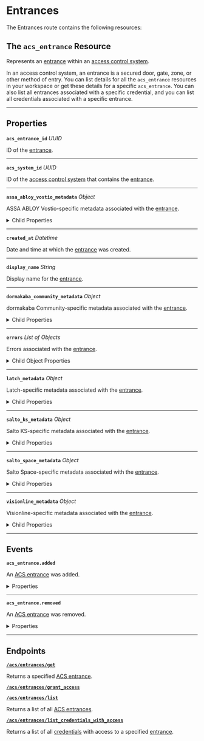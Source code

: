 # Entrances

The Entrances route contains the following resources:

## The `acs_entrance` Resource

Represents an [entrance](../../../capability-guides/access-systems/retrieving-entrance-details.md) within an [access control system](https://docs.seam.co/latest/capability-guides/access-systems).

In an access control system, an entrance is a secured door, gate, zone, or other method of entry. You can list details for all the `acs_entrance` resources in your workspace or get these details for a specific `acs_entrance`. You can also list all entrances associated with a specific credential, and you can list all credentials associated with a specific entrance.

---

## Properties

**`acs_entrance_id`** *UUID*

ID of the [entrance](../../../capability-guides/access-systems/retrieving-entrance-details.md).


---

**`acs_system_id`** *UUID*

ID of the [access control system](https://docs.seam.co/latest/capability-guides/access-systems) that contains the [entrance](../../../capability-guides/access-systems/retrieving-entrance-details.md).


---

**`assa_abloy_vostio_metadata`** *Object*

ASSA ABLOY Vostio-specific metadata associated with the [entrance](../../../capability-guides/access-systems/retrieving-entrance-details.md).

<details>

<summary>Child Properties</summary>

- <b><code>door_name</code></b> <i>String</i>



- <b><code>door_number</code></b> <i>Number</i>



- <b><code>door_type</code></b> <i>Enum</i>


<details>

<summary>Enum values:</summary>

  - `CommonDoor`
  - `EntranceDoor`
  - `GuestDoor`
  - `Elevator`
</details>



- <b><code>pms_id</code></b> <i>String</i>



- <b><code>stand_open</code></b> <i>Boolean</i>


</details>


---

**`created_at`** *Datetime*

Date and time at which the [entrance](../../../capability-guides/access-systems/retrieving-entrance-details.md) was created.


---

**`display_name`** *String*

Display name for the [entrance](../../../capability-guides/access-systems/retrieving-entrance-details.md).


---

**`dormakaba_community_metadata`** *Object*

dormakaba Community-specific metadata associated with the [entrance](../../../capability-guides/access-systems/retrieving-entrance-details.md).

<details>

<summary>Child Properties</summary>

- <b><code>access_point_name</code></b> <i>String</i>


</details>


---

**`errors`** *List* *of Objects*

Errors associated with the [entrance](../../../capability-guides/access-systems/retrieving-entrance-details.md).

<details>

<summary>Child Object Properties</summary>

- <b><code>error_code</code></b> <i>String</i>

  Unique identifier of the type of error. Enables quick recognition and categorization of the issue.



- <b><code>message</code></b> <i>String</i>

  Detailed description of the error. Provides insights into the issue and potentially how to rectify it.


</details>


---

**`latch_metadata`** *Object*

Latch-specific metadata associated with the [entrance](../../../capability-guides/access-systems/retrieving-entrance-details.md).

<details>

<summary>Child Properties</summary>

- <b><code>accessibility_type</code></b> <i>String</i>



- <b><code>door_name</code></b> <i>String</i>



- <b><code>door_type</code></b> <i>String</i>



- <b><code>is_connected</code></b> <i>Boolean</i>


</details>


---

**`salto_ks_metadata`** *Object*

Salto KS-specific metadata associated with the [entrance](../../../capability-guides/access-systems/retrieving-entrance-details.md).

<details>

<summary>Child Properties</summary>

- <b><code>battery_level</code></b> <i>String</i>



- <b><code>door_name</code></b> <i>String</i>



- <b><code>intrusion_alarm</code></b> <i>Boolean</i>



- <b><code>left_open_alarm</code></b> <i>Boolean</i>



- <b><code>lock_type</code></b> <i>String</i>



- <b><code>locked_state</code></b> <i>String</i>



- <b><code>online</code></b> <i>Boolean</i>



- <b><code>privacy_mode</code></b> <i>Boolean</i>


</details>


---

**`salto_space_metadata`** *Object*

Salto Space-specific metadata associated with the [entrance](../../../capability-guides/access-systems/retrieving-entrance-details.md).

<details>

<summary>Child Properties</summary>

- <b><code>door_description</code></b> <i>String</i>



- <b><code>door_name</code></b> <i>String</i>



- <b><code>ext_door_id</code></b> <i>String</i>


</details>


---

**`visionline_metadata`** *Object*

Visionline-specific metadata associated with the [entrance](../../../capability-guides/access-systems/retrieving-entrance-details.md).

<details>

<summary>Child Properties</summary>

- <b><code>door_category</code></b> <i>Enum</i>


<details>

<summary>Enum values:</summary>

  - `entrance`
  - `guest`
  - `elevator reader`
  - `common`
  - `common (PMS)`
</details>



- <b><code>door_name</code></b> <i>String</i>



- <b><code>profiles</code></b> <i>List</i> <i>of Objects</i>


- <b><code>visionline_door_profile_id</code></b> <i>String</i>



- <b><code>visionline_door_profile_type</code></b> <i>Enum</i>


<details>

<summary>Enum values:</summary>

  - `BLE`
  - `commonDoor`
  - `touch`
</details>



</details>


---


## Events

**`acs_entrance.added`**

An [ACS entrance](https://docs.seam.co/latest/capability-guides/retrieving-entrance-details) was added.

<details>

<summary>Properties</summary>

- <b><code>acs_entrance_id</code></b> <i>UUID</i>



- <b><code>acs_system_id</code></b> <i>UUID</i>

  ID of the [ACS system](https://docs.seam.co/latest/capability-guides/access-systems).



- <b><code>connected_account_id</code></b> <i>UUID</i>

  ID of the [connected account](../../../core-concepts/connected-accounts/README.md).



- <b><code>created_at</code></b> <i>Datetime</i>

  Date and time at which the event was created.



- <b><code>event_id</code></b> <i>UUID</i>

  ID of the event.



- <b><code>event_type</code></b> <i>String</i>



- <b><code>occurred_at</code></b> <i>Datetime</i>

  Date and time at which the event occurred.



- <b><code>workspace_id</code></b> <i>UUID</i>

  ID of the [workspace](../../../core-concepts/workspaces/README.md).


</details>

---

**`acs_entrance.removed`**

An [ACS entrance](https://docs.seam.co/latest/capability-guides/retrieving-entrance-details) was removed.

<details>

<summary>Properties</summary>

- <b><code>acs_entrance_id</code></b> <i>UUID</i>



- <b><code>acs_system_id</code></b> <i>UUID</i>

  ID of the [ACS system](https://docs.seam.co/latest/capability-guides/access-systems).



- <b><code>connected_account_id</code></b> <i>UUID</i>

  ID of the [connected account](../../../core-concepts/connected-accounts/README.md).



- <b><code>created_at</code></b> <i>Datetime</i>

  Date and time at which the event was created.



- <b><code>event_id</code></b> <i>UUID</i>

  ID of the event.



- <b><code>event_type</code></b> <i>String</i>



- <b><code>occurred_at</code></b> <i>Datetime</i>

  Date and time at which the event occurred.



- <b><code>workspace_id</code></b> <i>UUID</i>

  ID of the [workspace](../../../core-concepts/workspaces/README.md).


</details>

---

## Endpoints


[**`/acs/entrances/get`**](./get.md)

Returns a specified [ACS entrance](../../../capability-guides/access-systems/retrieving-entrance-details.md).


[**`/acs/entrances/grant_access`**](./grant_access.md)




[**`/acs/entrances/list`**](./list.md)

Returns a list of all [ACS entrances](../../../capability-guides/access-systems/retrieving-entrance-details.md).


[**`/acs/entrances/list_credentials_with_access`**](./list_credentials_with_access.md)

Returns a list of all [credentials](../../../capability-guides/access-systems/managing-credentials.md) with access to a specified [entrance](../../../capability-guides/access-systems/retrieving-entrance-details.md).


